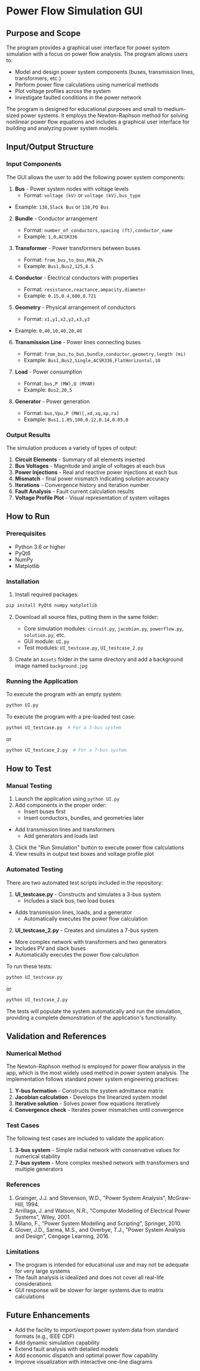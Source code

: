 # Power Flow Simulation GUI

## Purpose and Scope

The program provides a graphical user interface for power system simulation with a focus on power flow analysis. The program allows users to:

- Model and design power system components (buses, transmission lines, transformers, etc.)
- Perform power flow calculations using numerical methods
- Plot voltage profiles across the system
- Investigate faulted conditions in the power network

The program is designed for educational purposes and small to medium-sized power systems. It employs the Newton-Raphson method for solving nonlinear power flow equations and includes a graphical user interface for building and analyzing power system models.

## Input/Output Structure

### Input Components

The GUI allows the user to add the following power system components:
1. **Bus** - Power system nodes with voltage levels
   - Format: `voltage (kV)` or `voltage (kV),bus_type`
- Example: `138,Slack Bus` or `138,PQ Bus`

2. **Bundle** - Conductor arrangement
   - Format: `number_of_conductors,spacing (ft),conductor_name`
   - Example: `1,0,ACSR336`

3. **Transformer** - Power transformers between buses
   - Format: `from_bus,to_bus,MVA,Z%`
   - Example: `Bus1,Bus2,125,8.5`

4. **Conductor** - Electrical conductors with properties
   - Format: `resistance,reactance,ampacity,diameter`
   - Example: `0.15,0.4,600,0.721`

5. **Geometry** - Physical arrangement of conductors
   - Format: `x1,y1,x2,y2,x3,y3`
- Example: `0,40,10,40,20,40`

6. **Transmission Line** - Power lines connecting buses
   - Format: `from_bus,to_bus,bundle,conductor,geometry,length (mi)`
   - Example: `Bus1,Bus2,Single,ACSR336,FlatHorizontal,10`

7. **Load** - Power consumption
   - Format: `bus,P (MW),Q (MVAR)`
   - Example: `Bus2,20,5`

8. **Generator** - Power generation
   - Format: `bus,Vpu,P (MW)[,xd,xq,xp,ra]`
   - Example: `Bus1,1.05,100,0.12,0.14,0.05,0`

### Output Results

The simulation produces a variety of types of output:

1. **Circuit Elements** - Summary of all elements inserted
2. **Bus Voltages** - Magnitude and angle of voltages at each bus
3. **Power Injections** - Real and reactive power injections at each bus
4. **Mismatch** - final power mismatch indicating solution accuracy
5. **Iterations** - Convergence history and iteration number
6. **Fault Analysis** - Fault current calculation results
7. **Voltage Profile Plot** - Visual representation of system voltages

## How to Run

### Prerequisites

- Python 3.6 or higher
- PyQt6
- NumPy
- Matplotlib

### Installation

1. Install required packages:
```bash
pip install PyQt6 numpy matplotlib
```

2. Download all source files, putting them in the same folder:
   - Core simulation modules: `circuit.py`, `jacobian.py`, `powerflow.py`, `solution.py`, etc.
   - GUI module: `UI.py`
   - Test modules: `UI_testcase.py`, `UI_testcase_2.py`

3. Create an `Assets` folder in the same directory and add a background image named `background.jpg`

### Running the Application

To execute the program with an empty system:
```bash
python UI.py
```

To execute the program with a pre-loaded test case:
```bash
python UI_testcase.py  # For a 3-bus system
```
or
```bash
python UI_testcase_2.py  # For a 7-bus system
```

## How to Test

### Manual Testing

1. Launch the application using `python UI.py`
2. Add components in the proper order:
   - Insert buses first
   - Insert conductors, bundles, and geometries later
- Add transmission lines and transformers
   - Add generators and loads last
3. Click the "Run Simulation" button to execute power flow calculations
4. View results in output text boxes and voltage profile plot

### Automated Testing

There are two automated test scripts included in the repository:

1. **UI_testcase.py** - Constructs and simulates a 3-bus system
   - Includes a slack bus, two load buses
- Adds transmission lines, loads, and a generator
  - Automatically executes the power flow calculation

2. **UI_testcase_2.py** - Creates and simulates a 7-bus system
  - More complex network with transformers and two generators
  - Includes PV and slack buses
  - Automatically executes the power flow calculation

To run these tests:
```bash
python UI_testcase.py
```
or
```bash
python UI_testcase_2.py
```

The tests will populate the system automatically and run the simulation, providing a complete demonstration of the application's functionality.

## Validation and References

### Numerical Method

The Newton-Raphson method is employed for power flow analysis in the app, which is the most widely used method in power system analysis. The implementation follows standard power system engineering practices:
 
1. **Y-bus formation** - Constructs the system admittance matrix
2. **Jacobian calculation** - Develops the linearized system model
3. **Iterative solution** - Solves power flow equations iteratively
4. **Convergence check** - Iterates power mismatches until convergence

### Test Cases

The following test cases are included to validate the application:

1. **3-bus system** - Simple radial network with conservative values
   for numerical stability
2. **7-bus system** - More complex meshed network with transformers and multiple generators

### References

1. Grainger, J.J. and Stevenson, W.D., "Power System Analysis", McGraw-Hill, 1994.
2. Arrillaga, J. and Watson, N.R., "Computer Modelling of Electrical Power Systems", Wiley, 2001.
3. Milano, F., "Power System Modelling and Scripting", Springer, 2010.
4. Glover, J.D., Sarma, M.S., and Overbye, T.J., "Power System Analysis and Design", Cengage Learning, 2016.

### Limitations

- The program is intended for educational use and may not be adequate for very large systems
- The fault analysis is idealized and does not cover all real-life considerations
- GUI response will be slower for larger systems due to matrix calculations

## Future Enhancements

- Add the facility to import/export power system data from standard formats (e.g., IEEE CDF)
- Add dynamic simulation capability
- Extend fault analysis with detailed models
- Add economic dispatch and optimal power flow capability
- Improve visualization with interactive one-line diagrams
